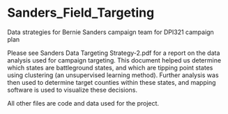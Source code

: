 # Sanders_Field_Targeting
Data strategies for Bernie Sanders campaign team for DPI321 campaign plan

Please see Sanders Data Targeting Strategy-2.pdf for a report on the data analysis used for campaign targeting. This document helped us determine which states are battleground states, and which are tipping point states using clustering (an unsupervised learning method). Further analysis was then used to determine target counties within these states, and mapping software is used to visualize these decisions. 

All other files are code and data used for the project. 
